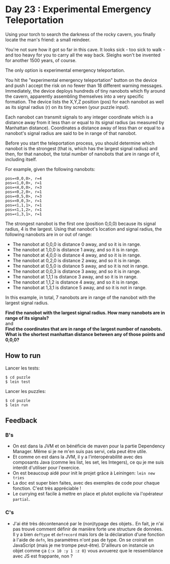 # Day 23 : Experimental Emergency Teleportation

Using your torch to search the darkness of the rocky cavern, you finally locate the man's friend: a small reindeer.

You're not sure how it got so far in this cave. It looks sick - too sick to walk - and too heavy for you to carry all the way back. Sleighs won't be invented for another 1500 years, of course.

The only option is experimental emergency teleportation.

You hit the "experimental emergency teleportation" button on the device and push I accept the risk on no fewer than 18 different warning messages. Immediately, the device deploys hundreds of tiny nanobots which fly around the cavern, apparently assembling themselves into a very specific formation. The device lists the X,Y,Z position (pos) for each nanobot as well as its signal radius (r) on its tiny screen (your puzzle input).

Each nanobot can transmit signals to any integer coordinate which is a distance away from it less than or equal to its signal radius (as measured by Manhattan distance). Coordinates a distance away of less than or equal to a nanobot's signal radius are said to be in range of that nanobot.

Before you start the teleportation process, you should determine which nanobot is the strongest (that is, which has the largest signal radius) and then, for that nanobot, the total number of nanobots that are in range of it, including itself.

For example, given the following nanobots:
```
pos=<0,0,0>, r=4
pos=<1,0,0>, r=1
pos=<4,0,0>, r=3
pos=<0,2,0>, r=1
pos=<0,5,0>, r=3
pos=<0,0,3>, r=1
pos=<1,1,1>, r=1
pos=<1,1,2>, r=1
pos=<1,3,1>, r=1
```

The strongest nanobot is the first one (position 0,0,0) because its signal radius, 4 is the largest. Using that nanobot's location and signal radius, the following nanobots are in or out of range:
- The nanobot at 0,0,0 is distance 0 away, and so it is in range.
- The nanobot at 1,0,0 is distance 1 away, and so it is in range.
- The nanobot at 4,0,0 is distance 4 away, and so it is in range.
- The nanobot at 0,2,0 is distance 2 away, and so it is in range.
- The nanobot at 0,5,0 is distance 5 away, and so it is not in range.
- The nanobot at 0,0,3 is distance 3 away, and so it is in range.
- The nanobot at 1,1,1 is distance 3 away, and so it is in range.
- The nanobot at 1,1,2 is distance 4 away, and so it is in range.
- The nanobot at 1,3,1 is distance 5 away, and so it is not in range.

In this example, in total, 7 nanobots are in range of the nanobot with the largest signal radius.

**Find the nanobot with the largest signal radius. How many nanobots are in range of its signals?**  
and  
**Find the coordinates that are in range of the largest number of nanobots. What is the shortest manhattan distance between any of those points and 0,0,0?**
 


## How to run

Lancer les tests:
```
$ cd puzzle
$ lein test
```

Lancer les puzzles:
```
$ cd puzzle
$ lein run
```


## Feedback


### B's

- On est dans la JVM et on bénéficie de maven pour la partie Dependency Manager. Même si je ne m'en suis pas servi, cela peut être utile.
- Et comme on est dans la JVM, il y a l'interopérabilité avec des composants Java (comme les list, les set, les Integers), ce qu je me suis interdit d'utiliser pour l'exercice.
- On est beaucoup aidé pour init le projet grâce à Leiningen: `lein new tries`
- La doc est super bien faites, avec des exemples de code pour chaque fonction. C'est très appréciable !
- Le currying est facile à mettre en place et plutot explicite via l'opérateur `partial`.

### C's

- J'ai été très décontenancé par le (non)typage des objets.. En fait, je n'ai pas trouvé comment définir de manière forte une structure de données. Il y a bien `deftype` et `defrecord` mais lors de la déclaration d'une fonction à l'aide de `defn`, les paramètres n'ont pas de type. On se croirait en JavaScript (mais je me trompe peut-être). D'ailleurs on instancie un objet comme ça `{:x 10 :y 1 :z 0}` vous avouerez que le ressemblance avec JS est frappante, non ?


